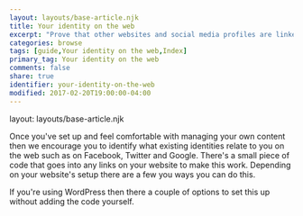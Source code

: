 ```yaml
---
layout: layouts/base-article.njk
title: Your identity on the web
excerpt: "Prove that other websites and social media profiles are linked to you and much more!"
categories: browse
tags: [guide,Your identity on the web,Index]
primary_tag: Your identity on the web
comments: false
share: true
identifier: your-identity-on-the-web
modified: 2017-02-20T19:00:00-04:00
---
```

layout: layouts/base-article.njk

Once you've set up and feel comfortable with managing your own content then we encourage you to identify what existing identities relate to you on the web such as on Facebook, Twitter and Google. There's a small piece of code that goes into any links on your website to make this work. Depending on your website's setup there are a few you ways you can do this.

If you're using WordPress then there a couple of options to set this up without adding the code yourself.
